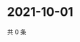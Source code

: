 # 2021-10-01

共 0 条

<!-- BEGIN WEIBO -->
<!-- 最后更新时间 Fri Oct 01 2021 05:07:22 GMT+0800 (China Standard Time) -->

<!-- END WEIBO -->
